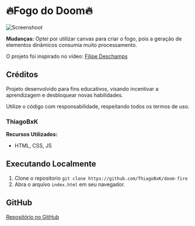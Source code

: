 # 🔥Fogo do Doom🔥

![Screenshoot](./images/preview.png)

**Mudanças:** Optei por utilizar canvas para criar o fogo, pois a geração de elementos dinâmicos consumia muito processamento.

O projeto foi inspirado no vídeo: [Filipe Deschamps](https://youtu.be/fxm8cadCqbs)

## Créditos

Projeto desenvolvido para fins educativos, visando incentivar a aprendizagem e desbloquear novas habilidades.

Utilize o código com responsabilidade, respeitando todos os termos de uso.

### ThiagoBxK

**Recursos Utilizados:**

- HTML, CSS, JS

## Executando Localmente

1. Clone o repositorio `git clone https://github.com/ThiagoBxK/doom-fire`
2. Abra o arquivo `index.html` em seu navegador.

## GitHub

[Repositório no GitHub](https://github.com/ThiagoBxK)
